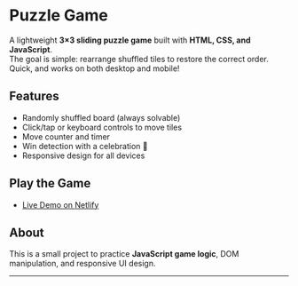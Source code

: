 # Puzzle Game

A lightweight **3×3 sliding puzzle game** built with **HTML, CSS, and JavaScript**.  
The goal is simple: rearrange shuffled tiles to restore the correct order. Quick, and works on both desktop and mobile!

## Features
- Randomly shuffled board (always solvable)  
- Click/tap or keyboard controls to move tiles  
- Move counter and timer 
- Win detection with a celebration 🎉  
- Responsive design for all devices  

## Play the Game
- [Live Demo on Netlify](https://357-puzzle.netlify.app/)

## About
This is a small project to practice **JavaScript game logic**, DOM manipulation, and responsive UI design.

---
